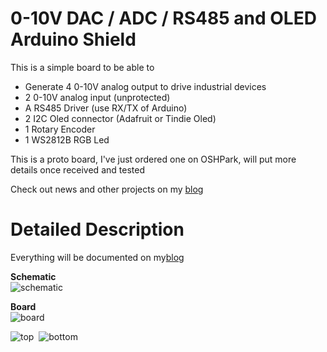 0-10V DAC / ADC / RS485 and OLED Arduino Shield
===============================================

This is a simple board to be able to 
- Generate 4 0-10V analog output to drive industrial devices
- 2 0-10V analog input (unprotected) 
- A RS485 Driver (use RX/TX of Arduino)
- 2 I2C Oled connector (Adafruit or Tindie Oled)
- 1 Rotary Encoder
- 1 WS2812B RGB Led

This is a proto board, I've just ordered one on OSHPark, will put 
more details once received and tested

Check out news and other projects on my [blog][4]

Detailed Description
====================

Everything will be documented on my[blog][4]

**Schematic**  
![schematic](https://raw.github.com/hallard/DAC-Shield/master/DAC-Shield-sch.png)

**Board**  
![board]( https://raw.github.com/hallard/DAC-Shield/master/DAC-Shield-brd.png )

![top](https://raw.github.com/hallard/DAC-Shield/master/DAC-Shield-top.png)&nbsp;&nbsp;![bottom](https://raw.github.com/hallard/DAC-Shield/master/DAC-Shield-bottom.png)

[4]: http://hallard.me


